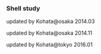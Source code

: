 ### Shell study

updated by Kohata@osaka 2014.03

updated by Kohata@osaka 2014.11

updated by Kohata@tokyo 2016.01
